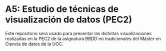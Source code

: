 # A5: Estudio de técnicas de visualización de datos (PEC2)
Este repositorio será usado para presentar las distintas visualizaciones realizadas en la PEC2 de la asignatura BBDD no tradicionales del Máster en Ciencia de datos de la UOC.
